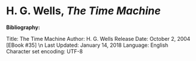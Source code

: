# H. G. Wells, *The Time Machine*

__Bibliography:__

Title: The Time Machine
Author: H. G. Wells
Release Date: October 2, 2004 [EBook #35] \n
Last Updated: January 14, 2018
Language: English
Character set encoding: UTF-8
